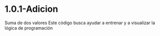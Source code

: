 # 1.0.1-Adicion
Suma de dos valores
Este código busca ayudar a entrenar y a visualizar la lógica de programación
